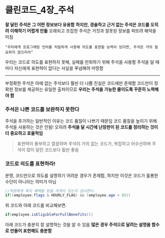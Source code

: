 # 클린코드\_4장_주석

**잘 달린 주석은 그 어떤 정보보다 유용함**
**하지만, 경솔하고 근거 없는 주석은 코드를 오히려 이해하기 어렵게 만듦**
오래되고 조잡한 주석은 거짓과 잘못된 정보를 퍼뜨려 해악을 미침

```
"우리에게 프로그래밍 언어를 치밀하게 사용해 의도를 표현할 능력이 있다면, 주석은 거의 필요하지 않으리라"
```

우리는 코드로 의도를 표현하지 못해, 실패를 만회하기 위해 주석을 사용함
주석을 달 때마다 자신에게 표현력이 없다는 사실을 푸념해야 마땅함

---

부정확한 주석은 아예 없는 주석보다 훨씬 더 나쁨
진실은 코드에만 존재함
코드만이 정확한 정보를 제공하는 유일한 출처이므로 **우리는 주석을 가능한 줄이도록 꾸준히 노력해야 함**

### 주석은 나쁜 코드를 보완하지 못한다

주석을 추가하는 일반적인 이유는 코드 품질이 나쁘기 때문임
코드 품질을 높이기 위해 주석을 사용하는 것은 안됨!
오히려 **주석을 달 시간에 난장판이 된 코드를 정리하는 것이 더 중요하고 효율적임**

> 표현력이 풍부하고 깔끔하며 주석이 거의 없는 코드가, 복잡하고 어수선하며 주석이 많이 달린 코드보다 휠씬 좋음

### 코드로 의도를 표현하라!

분명, 코드만으로 의도를 설명하기 어려운 경우가 존재함, 하지만 이것은 코드가 훌룡한 수단이 아니라는 의미가 아님

```java
//직원에게 복지 혜택을 받을 자격이 있는지 검사한다.
if((employee.flags & HOURLY_FLAG) && (employee.age > 65))
```

위 코드와 아래 코드를 비교해보면.

```java
if(employee.isEligibleForFullBenefits())
```

아래 코드가 충분히 잘 설명하는 것을 알 수 있음
**많은 경우 주석으로 달려는 설명을 함수로 만들어 표현해도 충분함**

